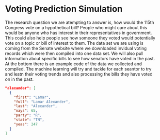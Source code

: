 # Voting Prediction Simulation

The research question we are atempting to answer is, how would the 115th Congress vote on a hypothetical bill? People who might care about this would be anyone who has interest in their representatives in government. This could also help people see how someone they voted would potentially vote on a topic or bill of interest to them. The data set we are using is coming from the Senate website where we downloaded invidual voting records which were then compiled into one data set. We will also pull information about specific bills to see how senators have voted in the past. At the bottom there is an example code of the data we collected and compiled. The machine learning will try and tackle for each seantor to try and leatn their voting trends and also processing the bills they have voted on in the past. 


```json
"alexander": [
  {
    "first": "Lamar", 
    "full": "Lamar Alexander", 
    "last": "Alexander", 
    "nays": 65, 
    "party": "R", 
    "state": "TN", 
    "yeas": 247
  }
]
```
  

